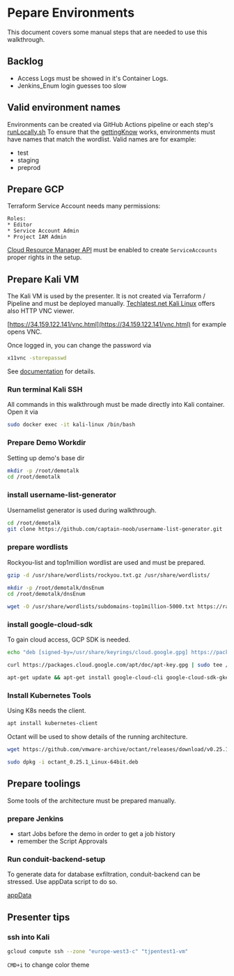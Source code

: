 # Pepare Environments
This document covers some manual steps that are needed to use this walkthrough.

## Backlog
* Access Logs must be showed in it's Container Logs.
* Jenkins_Enum login guesses too slow

## Valid environment names
Environments can be created via GitHub Actions pipeline or each step's [runLocally.sh](../platform/step1/runLocally.sh)
To ensure that the [gettingKnow](./02_gettingKnow.md) works, environments must have names that match the wordlist.
Valid names are for example:
* test
* staging
* preprod

## Prepare GCP

Terraform Service Account needs many permissions:

```
Roles:
* Editor
* Service Account Admin
* Project IAM Admin
```

[Cloud Resource Manager API](https://cloud.google.com/resource-manager/reference/rest) must be enabled to create `ServiceAccounts` proper rights in the setup.

## Prepare Kali VM
The Kali VM is used by the presenter.
It is not created via Terraform / Pipeline and must be deployed manually.
[Techlatest.net Kali Linux](https://console.cloud.google.com/compute/instancesAdd(cameo:product/techlatest-public/kali-linux-browser)) offers also HTTP VNC viewer.

[https://34.159.122.141/vnc.html](https://34.159.122.141/vnc.html) for example opens VNC.

Once logged in, you can change the password via
```bash
x11vnc -storepasswd
```
See [documentation](https://www.techlatest.net/support/kali_linux_browser_support/gcp_gettingstartedguide/index.html) for details.

### Run terminal Kali SSH
All commands in this walkthrough must be made directly into Kali container.
Open it via

```bash
sudo docker exec -it kali-linux /bin/bash
```

### Prepare Demo Workdir
Setting up demo's base dir

```bash
mkdir -p /root/demotalk
cd /root/demotalk
```

### install username-list-generator
Usernamelist generator is used during walkthrough.

```bash
cd /root/demotalk
git clone https://github.com/captain-noob/username-list-generator.git
```

### prepare wordlists
Rockyou-list and top1million wordlist are used and must be prepared.

```bash
gzip -d /usr/share/wordlists/rockyou.txt.gz /usr/share/wordlists/

mkdir -p /root/demotalk/dnsEnum
cd /root/demotalk/dnsEnum

wget -O /usr/share/wordlists/subdomains-top1million-5000.txt https://raw.githubusercontent.com/danielmiessler/SecLists/master/Discovery/DNS/subdomains-top1million-5000.txt
```

### install google-cloud-sdk
To gain cloud access, GCP SDK is needed.

```bash
echo "deb [signed-by=/usr/share/keyrings/cloud.google.gpg] https://packages.cloud.google.com/apt cloud-sdk main" | sudo tee -a /etc/apt/sources.list.d/google-cloud-sdk.list

curl https://packages.cloud.google.com/apt/doc/apt-key.gpg | sudo tee /usr/share/keyrings/cloud.google.gpg

apt-get update && apt-get install google-cloud-cli google-cloud-sdk-gke-gcloud-auth-plugin
```

### Install Kubernetes Tools
Using K8s needs the client.

```bash
apt install kubernetes-client
```

Octant will be used to show details of the running architecture.

```bash
wget https://github.com/vmware-archive/octant/releases/download/v0.25.1/octant_0.25.1_Linux-64bit.deb

sudo dpkg -i octant_0.25.1_Linux-64bit.deb
```

## Prepare toolings
Some tools of the architecture must be prepared manually.

### prepare Jenkins
* start Jobs before the demo in order to get a job history
* remember the Script Approvals

### Run conduit-backend-setup
To generate data for database exfiltration, conduit-backend can be stressed.
Use appData script to do so.

[appData](../setup/1_appData.sh)


## Presenter tips
### ssh into Kali
```bash
gcloud compute ssh --zone "europe-west3-c" "tjpentest1-vm"
```
`CMD+i` to change color theme